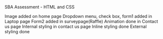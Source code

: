 SBA Assessment - HTML and CSS

Image added on home page
Dropdown menu, check box, form1  added in Laptop page
Form2 added in surveypage(Raffle)
Animation done in Contact us page
Internal styling in contact us page
Inline styling done
External styling done
